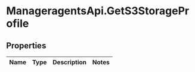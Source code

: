 # ManageragentsApi.GetS3StorageProfile

## Properties
Name | Type | Description | Notes
------------ | ------------- | ------------- | -------------


